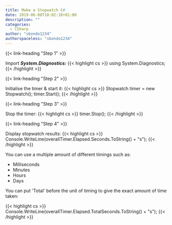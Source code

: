 ```yaml
---
title: Make a Stopwatch C#
date: 2019-06-08T10:02:18+01:00
description: ""
categories:
  - CSharp
author: "sbondo1234"
authorspaceless: "sbondo1234"
---
```


{{< link-heading "Step 1" >}}

Import ***System.Diagnostics:***
{{< highlight cs >}}
using System.Diagnostics;
{{< /highlight >}}

{{< link-heading "Step 2" >}}

Initialise the timer & start it:
{{< highlight cs >}}
Stopwatch timer = new Stopwatch();
timer.Start();
{{< /highlight >}}

{{< link-heading "Step 3" >}}

Stop the timer:
{{< highlight cs >}}
timer.Stop();
{{< /highlight >}}

{{< link-heading "Step 4" >}}

Display stopwatch results:
{{< highlight cs >}}
Console.WriteLine(overallTimer.Elapsed.Seconds.ToString() + "s");
{{< /highlight >}}

You can use a multiple amount of different timings such as:

  - Milliseconds
  - Minutes
  - Hours
  - Days

You can put 'Total' before the unit of timing to give the exact amount of time
taken:

{{< highlight cs >}}
Console.WriteLine(overallTimer.Elapsed.TotalSeconds.ToString() + "s");
{{< /highlight >}}
